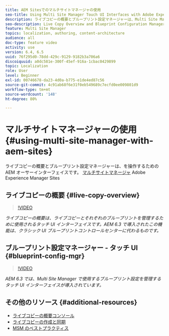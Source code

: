 ```yaml
---
title: AEM Sitesでのマルチサイトマネージャの使用
seo-title: Using Multi Site Manager Touch UI Interfaces with Adobe Experience Manager
description: ライブコピーの概要とブループリント設定マネージャーは、Multi Site Manager を操作するためのタッチ UI 対応インターフェイスです。
seo-description: Live Copy Overview and Blueprint Configuration Manager are Touch UI Enabled interfaces for working with Multi Site Manager with Adobe Experience Manager.
feature: Multi Site Manager
topics: localization, authoring, content-architecture
audience: all
doc-type: feature video
activity: use
version: 6.4, 6.5
uuid: 76f295d0-78dd-429c-9129-9182b3a706a6
discoiquuid: a0dc581e-300f-45ef-916a-1cbac0429899
topic: Localization
role: User
level: Beginner
exl-id: 00746678-da23-4d0a-b775-e1de4ed87c56
source-git-commit: 4c91ab68f6e31f0eb549689c7ecfd0ee009801d9
workflow-type: tm+mt
source-wordcount: '148'
ht-degree: 80%

---
```


# マルチサイトマネージャーの使用 {#using-multi-site-manager-with-aem-sites}

ライブコピーの概要とブループリント設定マネージャーは、を操作するための AEM オーサーインターフェイスです。 [マルチサイトマネージャ](https://experienceleague.adobe.com/docs/experience-manager-cloud-service/content/sites/administering/reusing-content/msm-and-translation.html?lang=ja) Adobe Experience Manager Sites

## ライブコピーの概要 {#live-copy-overview}

>[!VIDEO](https://video.tv.adobe.com/v/17054?quality=12&learn=on)

*ライブコピーの概要は、ライブコピーとそれぞれのブループリントを管理するために使用されるタッチ UI インターフェイスです。AEM 6.3 で導入されたこの機能は、クラシック UI ブループリントコントロールセンターに代わるものです。*

## ブループリント設定マネージャー - タッチ UI {#blueprint-config-mgr}

>[!VIDEO](https://video.tv.adobe.com/v/17056?quality=12&learn=on)

*AEM 6.3 では、Multi Site Manager で使用するブループリント設定を管理するタッチ UI インターフェイスが導入されています。*

## その他のリソース {#additional-resources}

* [ライブコピーの概要コンソール](https://helpx.adobe.com/jp/experience-manager/6-5/sites/administering/using/msm-livecopy-overview.html)
* [ライブコピーの作成と同期](https://helpx.adobe.com/jp/experience-manager/6-5/sites/administering/using/msm-livecopy.html)
* [MSM のベストプラクティス](https://helpx.adobe.com/jp/experience-manager/6-5/sites/administering/using/msm-best-practices.html)
